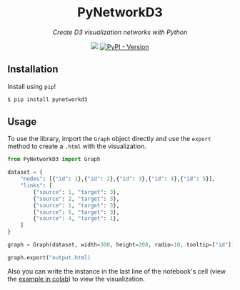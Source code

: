 <h1 align="center">PyNetworkD3</h1>

<p align="center">
    <em>
        Create D3 visualization networks with Python
    </em>
</p>

<p align="center">
<a target="_blank" href="https://colab.research.google.com/drive/1AwtW-FDAaTh_RMBKj4CJYcyKP2xnOanK?usp=sharing"><img src="https://img.shields.io/badge/example-Open%20in%20colab-hsl(30%2C%20100%25%2C%2048%25)?logo=googlecolab" /></a>

<a href="https://pypi.org/project/pynetworkd3/" target="_blank">
    <img src="https://img.shields.io/pypi/v/pynetworkd3?label=version&logo=python&logoColor=%23fff&color=306998" alt="PyPI - Version">
</a>
<!-- 
<a href="https://github.com/daleal/iic2343/actions?query=workflow%3Atests" target="_blank">
    <img src="https://img.shields.io/github/workflow/status/daleal/iic2343/tests?label=tests&logo=python&logoColor=%23fff" alt="Tests">
</a>

<a href="https://codecov.io/gh/daleal/iic2343" target="_blank">
    <img src="https://img.shields.io/codecov/c/gh/daleal/iic2343?label=coverage&logo=codecov&logoColor=ffffff" alt="Coverage">
</a>

<a href="https://github.com/daleal/iic2343/actions?query=workflow%3Alinters" target="_blank">
    <img src="https://img.shields.io/github/workflow/status/daleal/iic2343/linters?label=linters&logo=github" alt="Linters">
</a> 
-->
</p>

## Installation

Install using `pip`!

```sh
$ pip install pynetworkd3
```

## Usage

To use the library, import the `Graph` object directly and use the `export` method
to create a `.html` with the visualization. 


```python
from PyNetworkD3 import Graph

dataset = {
    "nodes": [{"id": 1},{"id": 2},{"id": 3},{"id": 4},{"id": 5}],
    "links": [
        {"source": 1, "target": 3},
        {"source": 2, "target": 3},
        {"source": 1, "target": 3},
        {"source": 5, "target": 3},
        {"source": 4, "target": 1},
    ]
}

graph = Graph(dataset, width=300, height=200, radio=10, tooltip=["id"])

graph.export("output.html)
```

Also you can write the instance in the last line of the notebook's cell (view the <a href="https://colab.research.google.com/drive/1AwtW-FDAaTh_RMBKj4CJYcyKP2xnOanK?usp=sharing"> example in colab</a>) to view the visualization.

<!-- 
### Methods

Here, a `Basys3` instance has 3 methods:

#### `begin`

The method receives an optional `port_number` parameter (in needs to be an `int`). If the parameter is not present and there is only one available serial port on your machine, the `Basys3` instance will use that serial port. Otherwise, it will raise an exception. The method initializes a port to `write` to.

#### `write`

The method receives an `address` parameter (an `int`) and a `word` parameter (a `bytearray`). It then attempts to write the `word` on the specified `address`. If the `Basys3` instance fails, it returns a `0`. Otherwise, it returns an `int`.

#### `end`

The method receives no parameters, and simply closes the port initialized on the `begin` method.

### Attributes

The `Basys3` instance also has 1 attribute:

#### `available_ports`

This attribute has a list with all the available ports (the ports are [`ListPortInfo`](https://pythonhosted.org/pyserial/tools.html#serial.tools.list_ports.ListPortInfo) objects). You don't **need** to use this attribute, but it might come in handy if you want to generate a GUI for your users or something like that.

## CLI

This module also includes a CLI! It is quite simple, but it might be useful to see ports on your machine. The CLI works as follows:

```sh
$ iic2343 --help
usage: iic2343 [-h] [-v] {ports} ...

Command line interface tool for iic2343.

positional arguments:
  {ports}        Action to be executed.

optional arguments:
  -h, --help     show this help message and exit
  -v, --version  show program's version number and exit
```

That was the `--help` flag. Use it when you're not sure how something works! To see a list of your available ports, run the following command on your terminal:

```sh
$ iic2343 ports
(0) ttyS0
      desc: ttyS0
(1) ttyUSB0
      desc: n/a
(2) ttyUSB1
      desc: CP2102 USB to UART Bridge Controller
3 ports found
```

You can also use the `--verbose` flag to get a bit more information about each port:

```sh
$ iic2343 ports --verbose
(0) /dev/ttyS0
      desc: ttyS0
      hwid: PNP0501
(1) /dev/ttyUSB0
      desc: n/a
      hwid: PNP0502
(2) /dev/ttyUSB1
      desc: CP2102 USB to UART Bridge Controller
      hwid: USB VID:PID=10C4:EA60 SER=0001 LOCATION=2-1.6
3 ports found
```

## Developing

This library uses `PyTest` as the test suite runner, and `PyLint`, `Flake8`, `Black`, `ISort` and `MyPy` as linters. It also uses `Poetry` as the default package manager.

The library includes a `Makefile` that has every command you need to start developing. If you don't have it, install `Poetry` using:

```sh
make get-poetry
```

Then, create a virtualenv to use throughout the development process, using:

```sh
make build-env
```

Activate the virtualenv using:

```sh
. .venv/bin/activate
```

Deactivate it using:

```sh
deactivate
```

To add a new package, use `Poetry`:

```sh
poetry add <new-package>
```

To run the linters, you can use:

```sh
# The following commands auto-fix the code
make black!
make isort!

# The following commands just review the code
make black
make isort
make flake8
make mypy
make pylint
```

To run the tests, you can use:

```sh
make tests
```

## Releasing

To make a new release of the library, `git switch` to the `master` branch and execute:

```sh
make bump! minor
```

The word `minor` can be replaced with `patch` or `major`, depending on the type of release. The `bump!` command will bump the versions of the library, create a new branch, add and commit the changes. Then, just _merge_ that branch to `master`. Finally, execute a _merge_ to the `stable` branch. Make sure to update the version before merging into `stable`, as `PyPi` will reject packages with duplicated versions. -->
